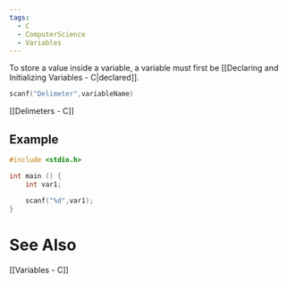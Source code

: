 ```yaml
---
tags:
  - C
  - ComputerScience
  - Variables
---
```

To store a value inside a variable, a variable must first be [[Declaring and Initializing Variables - C|declared]].
```c showlinenumbers
scanf("Delimeter",variableName)
```
[[Delimeters - C]]

## Example
```c showlinenumbers
#include <stdio.h>

int main () {
	int var1;
	
	scanf("%d",var1);
}
```

# See Also
[[Variables - C]]